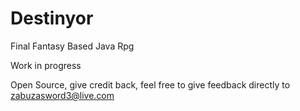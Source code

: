 Destinyor
=========

Final Fantasy Based Java Rpg

Work in progress

Open Source, give credit back, feel free to give feedback directly to zabuzasword3@live.com
